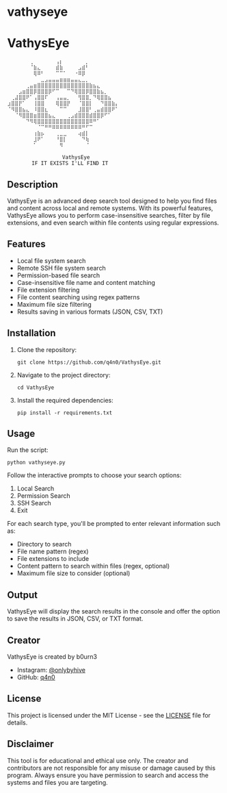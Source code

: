 # vathyseye
# VathysEye

```
⠀⠀⠀⠀⠀⠀⢀⠀⠀⠀⠀⠀⠀⢠⡆⠀⠀⠀⠀⠀⠀⡀⠀⠀⠀⠀⠀⠀⠀⠀
⠀⠀⠀⠀⠀⠀⠈⣷⣄⠀⠀⠀⠀⣾⣷⠀⠀⠀⠀⣠⣾⠃⠀⠀⠀⠀⠀⠀⠀⠀
⠀⠀⠀⠀⠀⠀⠀⢿⠿⠃⠀⠀⠀⠉⠉⠁⠀⠀⠐⠿⡿⠀⠀⠀⠀⠀⠀⠀⠀⠀
⠀⠀⠀⠀⠀⠀⠀⠀⠀⣀⣠⣤⣤⣤⣶⣶⣶⣤⣤⣄⣀⡀⠀⠀⠀⠀⠀⠀⠀⠀
⠀⠀⠀⠀⠀⢀⣤⣶⣿⣿⣿⣿⣿⣿⣿⣿⣿⣿⣿⣿⣿⣿⣷⣦⣄⠀⠀⠀⠀⠀⠀
⠀⠀⠀⣠⣶⣿⣿⡿⣿⣿⣿⡿⠋⠉⠀⠀⠉⠙⢿⣿⣿⡿⣿⣿⣷⣦⡀⠀⠀⠀
⠀⢀⣼⣿⣿⠟⠁⢠⣿⣿⠏⠀⠀⢠⣤⣤⡀⠀⠀⢻⣿⣿⡀⠙⢿⣿⣿⣦⠀⠀
⣰⣿⣿⡟⠁⠀⠀⢸⣿⣿⠀⠀⠀⢿⣿⣿⡟⠀⠀⠈⣿⣿⡇⠀⠀⠙⣿⣿⣷⡄
⠈⠻⣿⣿⣦⣄⠀⠸⣿⣿⣆⠀⠀⠀⠉⠉⠀⠀⠀⣸⣿⣿⠃⢀⣤⣾⣿⣿⠟⠁
⠀⠀⠈⠻⣿⣿⣿⣶⣿⣿⣿⣦⣄⠀⠀⠀⢀⣠⣾⣿⣿⣿⣾⣿⣿⡿⠋⠁⠀⠀
⠀⠀⠀⠀⠀⠙⠻⢿⣿⣿⣿⣿⣿⣿⣿⣿⣿⣿⣿⣿⣿⣿⠿⠛⠁⠀⠀⠀⠀⠀
⠀⠀⠀⠀⠀⠀⠀⠀⠈⠉⠛⠛⠿⠿⠿⠿⠿⠿⠿⠿⠛⠋⠉⠀⠀⠀⠀⠀⠀⠀
⠀⠀⠀⠀⠀⠀⠀⢰⣷⡦⠀⠀⠀⢀⣀⣀⠀⠀⠀⢴⣾⡇⠀⠀⠀⠀⠀⠀⠀⠀
⠀⠀⠀⠀⠀⠀⠀⣸⠟⠁⠀⠀⠀⠘⣿⡇⠀⠀⠀⠀⠙⢷⠀⠀⠀⠀⠀⠀⠀⠀
⠀⠀⠀⠀⠀⠀⠀⠁⠀⠀⠀⠀⠀⠀⠻⠀⠀⠀⠀⠀⠀⠈⠀⠀⠀⠀⠀⠀⠀⠀

                  VathysEye
        IF IT EXISTS I'LL FIND IT
```

## Description

VathysEye is an advanced deep search tool designed to help you find files and content across local and remote systems. With its powerful features, VathysEye allows you to perform case-insensitive searches, filter by file extensions, and even search within file contents using regular expressions.

## Features

- Local file system search
- Remote SSH file system search
- Permission-based file search
- Case-insensitive file name and content matching
- File extension filtering
- File content searching using regex patterns
- Maximum file size filtering
- Results saving in various formats (JSON, CSV, TXT)

## Installation

1. Clone the repository:
   ```
   git clone https://github.com/q4n0/VathysEye.git
   ```

2. Navigate to the project directory:
   ```
   cd VathysEye
   ```

3. Install the required dependencies:
   ```
   pip install -r requirements.txt
   ```

## Usage

Run the script:

```
python vathyseye.py
```

Follow the interactive prompts to choose your search options:

1. Local Search
2. Permission Search
3. SSH Search
4. Exit

For each search type, you'll be prompted to enter relevant information such as:

- Directory to search
- File name pattern (regex)
- File extensions to include
- Content pattern to search within files (regex, optional)
- Maximum file size to consider (optional)

## Output

VathysEye will display the search results in the console and offer the option to save the results in JSON, CSV, or TXT format.

## Creator

VathysEye is created by b0urn3

- Instagram: [@onlybyhive](https://www.instagram.com/onlybyhive)
- GitHub: [q4n0](https://github.com/q4n0)

## License

This project is licensed under the MIT License - see the [LICENSE](LICENSE) file for details.

## Disclaimer

This tool is for educational and ethical use only. The creator and contributors are not responsible for any misuse or damage caused by this program. Always ensure you have permission to search and access the systems and files you are targeting.
